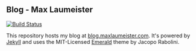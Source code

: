 ## Blog - Max Laumeister

[![Build Status](https://travis-ci.org/MaxLaumeister/bitlisten.svg)](https://travis-ci.org/MaxLaumeister/blog.maxlaumeister.com)

This repository hosts my blog at [blog.maxlaumeister.com](http://blog.maxlaumeister.com/). It's powered by [Jekyll](http://jekyllrb.com/) and uses the MIT-Licensed [Emerald](https://github.com/KingFelix/emerald) theme by Jacopo Rabolini.

